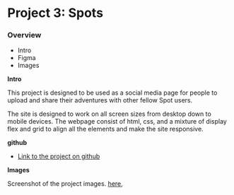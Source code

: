 # Project 3: Spots

### Overview  

* Intro  
* Figma  
* Images  
  
**Intro**
  
This project is designed to be used as a social media page for people to upload and share their adventures with other fellow Spot users. 

The site is designed to work on all screen sizes from desktop down to mobile devices. The webpage consist of html, css, and a mixture of display flex and grid to align all the elements and make the site responsive.

**github**  
  
* [Link to the project on github](https://github.com/vanglor82/se_project_spots)
  
**Images**  
  
Screenshot of the project images. [here](https://github.com/vanglor82/se_project_spots/blob/87fcf5dfba76957ae51a07d1f43685888ad9dfc6/Screenshot%202025-02-24%20162037.png), 
